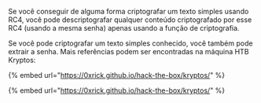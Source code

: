 Se você conseguir de alguma forma criptografar um texto simples usando RC4, você pode descriptografar qualquer conteúdo criptografado por esse RC4 (usando a mesma senha) apenas usando a função de criptografia.

Se você pode criptografar um texto simples conhecido, você também pode extrair a senha. Mais referências podem ser encontradas na máquina HTB Kryptos:

{% embed url="https://0xrick.github.io/hack-the-box/kryptos/" %}

{% embed url="https://0xrick.github.io/hack-the-box/kryptos/" %}
